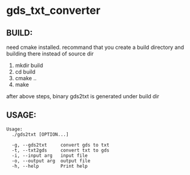 # gds_txt_converter

## BUILD: 
need cmake installed.
recommand that you create a build directory and building there instead of source dir

1. mkdir build
2. cd build
3. cmake ..
4. make

after above steps, binary gds2txt is generated under build dir


## USAGE:

```
Usage:
  ./gds2txt [OPTION...]

  -g, --gds2txt     convert gds to txt
  -t, --txt2gds     convert txt to gds
  -i, --input arg   input file
  -o, --output arg  output file
  -h, --help        Print help
```

